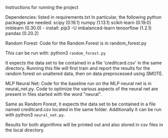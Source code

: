 Instructions for running the project

Dependencies: listed in requirements.txt
In particular, the following python packages are needed:
scipy (0.19.1)
numpy (1.13.1)
scikit-learn (0.19.0)
imblearn (0.30.0) - install: pip3 -U imbalanced-learn
tensorflow (1.2.1)
pandas (0.20.2)

Random Forest:
Code for the Random Forest is in random_forest.py

This can be run with: python3 `random_forest.py`

It expects the data set to be contained in a file 'creditcard.csv' in the same directory.
Running this file will first train and report the results for the random forest on unaltered data,
then on data preprocessed using SMOTE.

MLP Neural Net:
Code for the baseline run on the MLP neural net is in neural_net.py. Code to optimize the various aspects 
of the neural net are present in files started with the word "neural".

Same as Random Forest, it expects the data set to be contained in a file named creditcard.csv located in the same folder. Additionally it can be run with python3 `neural_net.py`.


Results for both algorithms will be printed out and also stored in csv files in the local directory.
